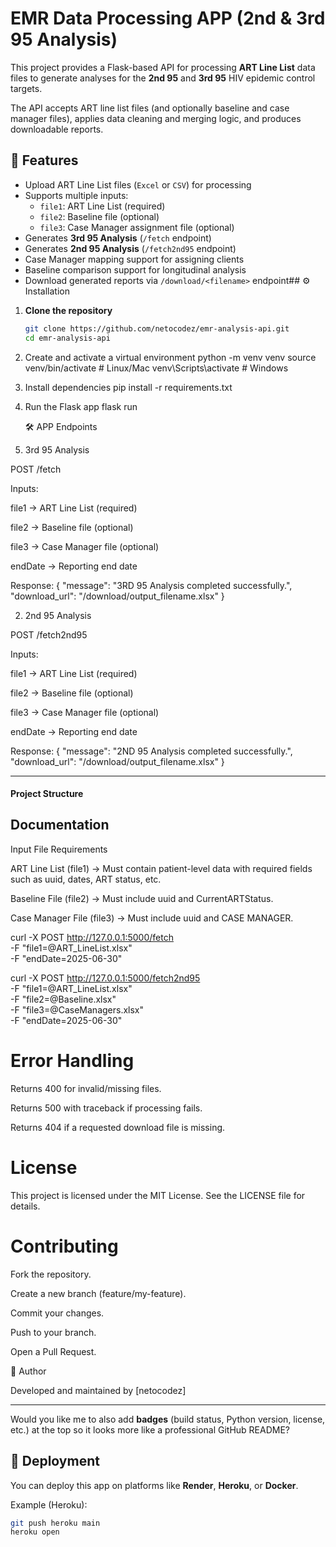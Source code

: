 
# EMR Data Processing APP (2nd & 3rd 95 Analysis)

This project provides a Flask-based API for processing **ART Line List** data files to generate analyses for the **2nd 95** and **3rd 95** HIV epidemic control targets.  

The API accepts ART line list files (and optionally baseline and case manager files), applies data cleaning and merging logic, and produces downloadable reports.


## 🚀 Features

- Upload ART Line List files (`Excel` or `CSV`) for processing
- Supports multiple inputs:
  - `file1`: ART Line List (required)
  - `file2`: Baseline file (optional)
  - `file3`: Case Manager assignment file (optional)
- Generates **3rd 95 Analysis** (`/fetch` endpoint)
- Generates **2nd 95 Analysis** (`/fetch2nd95` endpoint)
- Case Manager mapping support for assigning clients
- Baseline comparison support for longitudinal analysis
- Download generated reports via `/download/<filename>` endpoint## ⚙️ Installation

1. **Clone the repository**
   ```bash
   git clone https://github.com/netocodez/emr-analysis-api.git
   cd emr-analysis-api

2. Create and activate a virtual environment
python -m venv venv
source venv/bin/activate   # Linux/Mac
venv\Scripts\activate      # Windows

3. Install dependencies
pip install -r requirements.txt

4. Run the Flask app
flask run



    🛠️ APP Endpoints
1. 3rd 95 Analysis

POST /fetch

Inputs:

file1 → ART Line List (required)

file2 → Baseline file (optional)

file3 → Case Manager file (optional)

endDate → Reporting end date

Response:
{
  "message": "3RD 95 Analysis completed successfully.",
  "download_url": "/download/output_filename.xlsx"
}


2. 2nd 95 Analysis

POST /fetch2nd95

Inputs:

file1 → ART Line List (required)

file2 → Baseline file (optional)

file3 → Case Manager file (optional)

endDate → Reporting end date

Response:
{
  "message": "2ND 95 Analysis completed successfully.",
  "download_url": "/download/output_filename.xlsx"
}


---

#### **Project Structure**


## Documentation

Input File Requirements

ART Line List (file1) → Must contain patient-level data with required fields such as uuid, dates, ART status, etc.

Baseline File (file2) → Must include uuid and CurrentARTStatus.

Case Manager File (file3) → Must include uuid and CASE MANAGER.

curl -X POST http://127.0.0.1:5000/fetch \
  -F "file1=@ART_LineList.xlsx" \
  -F "endDate=2025-06-30"


curl -X POST http://127.0.0.1:5000/fetch2nd95 \
  -F "file1=@ART_LineList.xlsx" \
  -F "file2=@Baseline.xlsx" \
  -F "file3=@CaseManagers.xlsx" \
  -F "endDate=2025-06-30"


# Error Handling

Returns 400 for invalid/missing files.

Returns 500 with traceback if processing fails.

Returns 404 if a requested download file is missing.


# License

This project is licensed under the MIT License.
See the LICENSE
 file for details.


# Contributing

Fork the repository.

Create a new branch (feature/my-feature).

Commit your changes.

Push to your branch.

Open a Pull Request.


👨 Author

Developed and maintained by [netocodez]


---

Would you like me to also add **badges** (build status, Python version, license, etc.) at the top so it looks more like a professional GitHub README?
## 🚀 Deployment

You can deploy this app on platforms like **Render**, **Heroku**, or **Docker**.

Example (Heroku):
```bash
git push heroku main
heroku open
